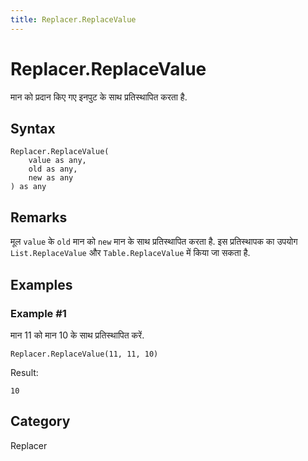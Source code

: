 ```yaml
---
title: Replacer.ReplaceValue
---
```


# Replacer.ReplaceValue


मान को प्रदान किए गए इनपुट के साथ प्रतिस्थापित करता है.


## Syntax

```powerquery
Replacer.ReplaceValue(
    value as any,
    old as any,
    new as any
) as any
```


## Remarks

मूल <code>value</code> के <code>old</code> मान को <code>new</code> मान के साथ प्रतिस्थापित करता है. इस प्रतिस्थापक का उपयोग <code>List.ReplaceValue</code> और <code>Table.ReplaceValue</code> में किया जा सकता है.


## Examples

### Example #1 
मान 11 को मान 10 के साथ प्रतिस्थापित करें.
```powerquery
Replacer.ReplaceValue(11, 11, 10)
```

Result: 
```powerquery
10
```




## Category
Replacer
